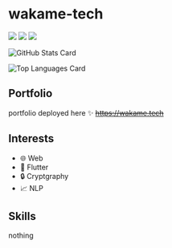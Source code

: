 # wakame-tech
![](https://img.shields.io/badge/人生-虚無-green.svg)
![](https://img.shields.io/badge/進路-stable-active.svg)
![](https://img.shields.io/badge/version-0.22.0-green.svg)

![GitHub Stats Card](https://github-readme-stats.vercel.app/api?username=wakame-tech&count_private=true&show_icons=true)

![Top Languages Card](https://github-readme-stats.vercel.app/api/top-langs/?username=wakame-tech)


## Portfolio
portfolio deployed here ✨
~~<https://wakame.tech>~~

## Interests
- 🌐 Web
- 📱 Flutter
- 🔒 Cryptgraphy
- 📈 NLP

## Skills
nothing